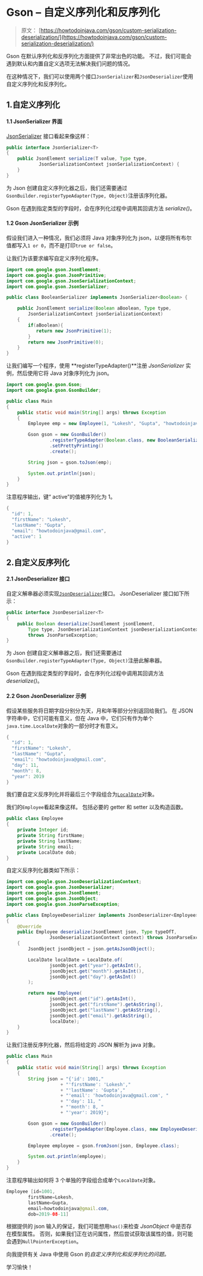 # Gson – 自定义序列化和反序列化

> 原文： [https://howtodoinjava.com/gson/custom-serialization-deserialization/](https://howtodoinjava.com/gson/custom-serialization-deserialization/)

Gson 在默认序列化和反序列化方面提供了非常出色的功能。 不过，我们可能会遇到默认和内置自定义选项无法解决我们问题的情况。

在这种情况下，我们可以使用两个接口`JsonSerializer`和`JsonDeserializer`使用自定义序列化和反序列化。

## 1.自定义序列化

#### 1.1 JsonSerializer 界面

[JsonSerializer](https://static.javadoc.io/com.google.code.gson/gson/2.8.5/com/google/gson/JsonSerializer.html) 接口看起来像这样：

```java
public interface JsonSerializer<T> 
{
    public JsonElement serialize(T value, Type type,
        	JsonSerializationContext jsonSerializationContext) {
    }
}

```

为 Json 创建自定义序列化器之后，我们还需要通过`GsonBuilder.registerTypeAdapter(Type, Object)`注册该序列化器。

Gson 在遇到指定类型的字段时，会在序列化过程中调用其回调方法 *serialize()*。

#### 1.2 Gson JsonSerializer 示例

假设我们进入一种情况，我们必须将 Java 对象序列化为 json，以便将所有布尔值都写入`1 or 0`，而不是打印`true or false`。

让我们为该要求编写自定义序列化程序。

```java
import com.google.gson.JsonElement;
import com.google.gson.JsonPrimitive;
import com.google.gson.JsonSerializationContext;
import com.google.gson.JsonSerializer;

public class BooleanSerializer implements JsonSerializer<Boolean> {

	public JsonElement serialize(Boolean aBoolean, Type type,
		JsonSerializationContext jsonSerializationContext) 
	{
		if(aBoolean){
		   return new JsonPrimitive(1);
		}
		return new JsonPrimitive(0);
	}
}

```

让我们编写一个程序，使用 **registerTypeAdapter()**注册 *JsonSerializer* 实例，然后使用它将 Java 对象序列化为 json。

```java
import com.google.gson.Gson;
import com.google.gson.GsonBuilder;

public class Main 
{
	public static void main(String[] args) throws Exception 
	{
		Employee emp = new Employee(1, "Lokesh", "Gupta", "howtodoinjava@gmail.com", true);

		Gson gson = new GsonBuilder()
				.registerTypeAdapter(Boolean.class, new BooleanSerializer())
				.setPrettyPrinting()
				.create();

		String json = gson.toJson(emp);

		System.out.println(json);
	}
}

```

注意程序输出，键“ active”的值被序列化为 1。

```java
{
  "id": 1,
  "firstName": "Lokesh",
  "lastName": "Gupta",
  "email": "howtodoinjava@gmail.com",
  "active": 1
}

```

## 2.自定义反序列化

#### 2.1 JsonDeserializer 接口

自定义解串器必须实现[`JsonDeserializer`](https://static.javadoc.io/com.google.code.gson/gson/2.8.5/com/google/gson/JsonDeserializer.html)接口。 JsonDeserializer 接口如下所示：

```java
public interface JsonDeserializer<T> 
{    
	public Boolean deserialize(JsonElement jsonElement, 
	    Type type, JsonDeserializationContext jsonDeserializationContext) 
	    throws JsonParseException;
}

```

为 Json 创建自定义解串器之后，我们还需要通过`GsonBuilder.registerTypeAdapter(Type, Object)`注册此解串器。

Gson 在遇到指定类型的字段时，会在序列化过程中调用其回调方法 *deserialize()*。

#### 2.2 Gson JsonDeserializer 示例

假设某些服务将日期字段分别分为天，月和年等部分分别返回给我们。 在 JSON 字符串中，它们可能有意义，但在 Java 中，它们只有作为单个`java.time.LocalDate`对象的一部分时才有意义。

```java
{
  "id": 1,
  "firstName": "Lokesh",
  "lastName": "Gupta",
  "email": "howtodoinjava@gmail.com",
  "day": 11,
  "month": 8,
  "year": 2019
}

```

我们要自定义反序列化并将最后三个字段组合为[`LocalDate`](https://howtodoinjava.com/java/date-time/java-time-localdate-class/)对象。

我们的`Employee`看起来像这样。 包括必要的 getter 和 setter 以及构造函数。

```java
public class Employee 
{
	private Integer id;
    private String firstName;
    private String lastName;
    private String email;
    private LocalDate dob;
}

```

自定义反序列化器类如下所示：

```java
import com.google.gson.JsonDeserializationContext;
import com.google.gson.JsonDeserializer;
import com.google.gson.JsonElement;
import com.google.gson.JsonObject;
import com.google.gson.JsonParseException;

public class EmployeeDeserializer implements JsonDeserializer<Employee> 
{  
    @Override
    public Employee deserialize(JsonElement json, Type typeOfT, 
    			JsonDeserializationContext context) throws JsonParseException 
    {
        JsonObject jsonObject = json.getAsJsonObject();

        LocalDate localDate = LocalDate.of(
                jsonObject.get("year").getAsInt(),
                jsonObject.get("month").getAsInt(),
                jsonObject.get("day").getAsInt()
        );

        return new Employee(
        		jsonObject.get("id").getAsInt(), 
        		jsonObject.get("firstName").getAsString(), 
        		jsonObject.get("lastName").getAsString(), 
        		jsonObject.get("email").getAsString(), 
        		localDate);
    }
}

```

让我们注册反序列化器，然后将给定的 JSON 解析为 java 对象。

```java
public class Main 
{
	public static void main(String[] args) throws Exception 
	{
		String json = "{'id': 1001,"
					+ "'firstName': 'Lokesh',"
					+ "'lastName': 'Gupta',"
					+ "'email': 'howtodoinjava@gmail.com', "
					+ "'day': 11, "
					+ "'month': 8, "
					+ "'year': 2019}";

		Gson gson = new GsonBuilder()
				.registerTypeAdapter(Employee.class, new EmployeeDeserializer())
				.create();

		Employee employee = gson.fromJson(json, Employee.class);

		System.out.println(employee);
	}
}

```

注意程序输出如何将 3 个单独的字段组合成单个`LocalDate`对象。

```java
Employee [id=1001, 
		firstName=Lokesh, 
		lastName=Gupta, 
		email=howtodoinjava@gmail.com, 
		dob=2019-08-11]

```

根据提供的 json 输入的保证，我们可能想用`has()`来检查 *JsonObject* 中是否存在模型属性。 否则，如果我们正在访问属性，然后尝试获取该属性的值，则可能会遇到`NullPointerException`。

向我提供有关 Java 中使用 Gson 的*自定义序列化和反序列化的问题。*

学习愉快！